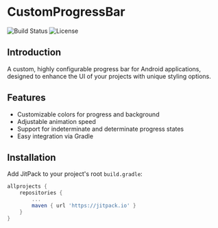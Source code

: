 # CustomProgressBar

![Build Status](link-to-build-status-badge)
![License](link-to-license-badge)

## Introduction

A custom, highly configurable progress bar for Android applications, designed to enhance the UI of your projects with unique styling options.

## Features

- Customizable colors for progress and background
- Adjustable animation speed
- Support for indeterminate and determinate progress states
- Easy integration via Gradle

## Installation

Add JitPack to your project's root `build.gradle`:

```gradle
allprojects {
    repositories {
        ...
        maven { url 'https://jitpack.io' }
    }
}
